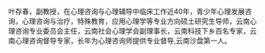 叶存春，副教授，在心理咨询与心理辅导中临床工作近40年，青少年心理发展咨询，心理咨询与治疗，特殊教育，应用心理学等专业方向硕土研究生导师，云南心理咨询专业委员会主任，云南社会心理学会副理事长，云南科技下乡百名专家，云南心理咨询督导专家，长年为心理咨询师提供专业督导,云南沙盘第一人。